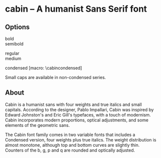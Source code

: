 # cabin – A humanist Sans Serif font

## Options

bold            
semibold        

regular         
medium          

condensed [macro: \cabincondensed]

Small caps are available in non-condensed series.


## About
Cabin is a humanist sans with four weights and true italics and small capitals. According to the designer, Pablo Impallari, Cabin was inspired by Edward Johnston's and Eric Gill's typefaces, with a touch of modernism. Cabin incorporates modern proportions, optical adjustments, and some elements of the geometric sans.

The Cabin font family comes in two variable fonts that includes a Condensed version, four weights plus true italics. The weight distribution is almost monotone, although top and bottom curves are slightly thin. Counters of the b, g, p and q are rounded and optically adjusted.

